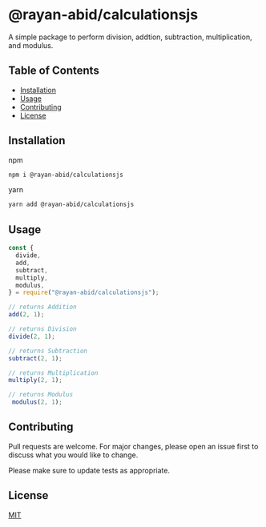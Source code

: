 # @rayan-abid/calculationsjs

A simple package to perform division, addtion, subtraction, multiplication, and modulus.

  ## Table of Contents

  * [Installation](#installation)
  * [Usage](#usage)
  * [Contributing](#contributing)
  * [License](#license)



## Installation

npm

```bash
npm i @rayan-abid/calculationsjs
```

yarn 

```bash
yarn add @rayan-abid/calculationsjs
```

## Usage

```javascript
const {
  divide,
  add,
  subtract,
  multiply,
  modulus,
} = require("@rayan-abid/calculationsjs");

// returns Addition
add(2, 1);

// returns Division
divide(2, 1);

// returns Subtraction
subtract(2, 1);

// returns Multiplication
multiply(2, 1);

// returns Modulus
 modulus(2, 1);
```




## Contributing
Pull requests are welcome. For major changes, please open an issue first to discuss what you would like to change.

Please make sure to update tests as appropriate.


## License
[MIT](https://choosealicense.com/licenses/mit/)
